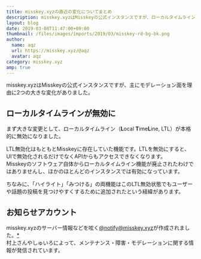 ```yaml
---
title: misskey.xyzの直近の変化についてまとめ
description: misskey.xyzはMisskeyの公式インスタンスですが、ローカルタイムラインが無効になるなど変化がありました。
layout: blog
date: 2019-03-08T11:47:00+09:00
thumbnail: /files/images/imports/2019/03/misskey-rd-bg-bk.png
author:
  name: aqz
  url: https://misskey.xyz/@aqz
  avatar: aqz
category: misskey.xyz
amp: true
---
```

misskey.xyzはMisskeyの公式インスタンスですが、主にモデレーション面を理由に2つの大きな変化がありました。

## ローカルタイムラインが無効に
まず大きな変更として、ローカルタイムライン（**L**ocal **T**ime**L**ine, LTL）が本格的に無効になりました。

LTL無効化はもともとMisskeyに存在していた機能です。LTLを無効にすると、UIで無効化されるだけでなくAPIからもアクセスできなくなります。  
Misskeyのソフトウェア自体からローカルタイムライン機能が廃止されたわけではありませんし、ほかのほとんどのインスタンスでは有効になっています。

ちなみに、「ハイライト」「みつける」の両機能はこのLTL無効状態でもユーザーや話題の投稿を見つけやすくするために追加されたという経緯があります。

## お知らせアカウント
misskey.xyzのサーバー情報などを呟く[@notify@misskey.xyz](https://misskey.xyz/@notify)が作成されました。[*](https://misskey.xyz/notes/5c40712bff578900271bdce6)  
村上さんやしゅいろによって、メンテナンス・障害・モデレーションに関する情報が発信されています。
